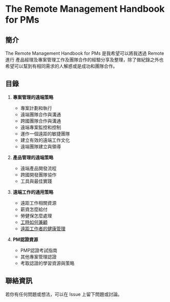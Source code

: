 # The Remote Management Handbook for PMs

## 簡介

The Remote Management Handbook for PMs 是我希望可以將我透過 Remote 進行 產品經理及專案管理工作及團隊合作的經驗分享及整理，除了做紀錄之外也希望可以幫到有相同需求的人解惑或是成功和團隊合作。

## 目錄

1. **專案管理的遠端策略**
    - 專案計劃和執行
    - 遠端團隊合作與溝通
    - 跨國團隊合作與溝通
    - 遠端專案監控和控制
    - 運作一個遠距的敏捷團隊
    - 建立有效的遠端工作文化
    - 遠端團隊建立與領導

2. **產品管理的遠端策略**
    - 遠端產品開發流程
    - 跨國開發團隊協作
    - 工具與最佳實踐

3. **遠端工作的通用策略**
    - 遠距工作相關資源
    - 薪資怎麼給付
    - 勞健保怎麼處理
    - [工時如何兼顧](general-remote-work-strategies/working-hours.md)
    - [遠距工作者的健康管理](general-remote-work-strategies/remote-worker-health-management.md)

4. **PM認證資源**
    - PMP認證考試指南
    - 其他專案管理認證
    - 考取認證的學習資源與策略
## 聯絡資訊

若你有任何問題或想法，可以在 Issue 上留下問題或討論。

